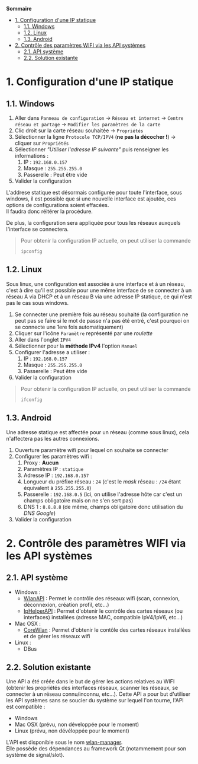 **Sommaire**

- [1. Configuration d'une IP statique](#1-configuration-dune-ip-statique)
  - [1.1. Windows](#11-windows)
  - [1.2. Linux](#12-linux)
  - [1.3. Android](#13-android)
- [2. Contrôle des paramètres WIFI via les API systèmes](#2-contrôle-des-paramètres-wifi-via-les-api-systèmes)
  - [2.1. API système](#21-api-système)
  - [2.2. Solution existante](#22-solution-existante)

# 1. Configuration d'une IP statique

## 1.1. Windows

1. Aller dans `Panneau de configuration` -> `Réseau et internet` -> `Centre réseau et partage` -> `Modifier les paramètres de la carte`
2. Clic droit sur la carte réseau souhaitée -> `Propriétés`
3. Sélectionner la ligne `Protocole TCP/IPV4` (**ne pas la décocher !**) -> cliquer sur `Propriétés`
4. Sélectionner _"Utiliser l'adresse IP suivante"_ puis renseigner les informations :
   1. IP : `192.168.0.157`
   2. Masque : `255.255.255.0`
   3. Passerelle : Peut être vide
5. Valider la configuration

L'addrese statique est désormais configurée pour toute l'interface, sous windows, il est possible que si une nouvelle interface est ajoutée, ces options de configurations soient effacées.  
Il faudra donc réitérer la procédure.  

De plus, la configuration sera appliquée pour tous les réseaux auxquels l'interface se connectera.

> Pour obtenir la configuration IP actuelle, on peut utiliser la commande
> ```shell
> ipconfig
> ```

## 1.2. Linux

Sous linux, une configuration est associée à une interface et à un réseau, c'est à dire qu'il est possible pour une même interface de se connecter à un réseau A via DHCP et à un réseau B via une adresse IP statique, ce qui n'est pas le cas sous windows.

1. Se connecter une première fois au réseau souhaité (la configuration ne peut pas se faire si le mot de passe n'a pas été entré, c'est pourquoi on se connecte une 1ere fois automatiquement)
2. Cliquer sur l'icône `Paramètre` représenté par une _roulette_
3. Aller dans l'onglet `IPV4`
4. Sélectionner pour la **méthode IPv4** l'option `Manuel`
5. Configurer l'adresse a utiliser :
   1. IP : `192.168.0.157`
   2. Masque : `255.255.255.0`
   3. Passerelle : Peut être vide
6. Valider la configuration

> Pour obtenir la configuration IP actuelle, on peut utiliser la commande
> ```shell
> ifconfig
> ```

## 1.3. Android

Une adresse statique est affectée pour un réseau (comme sous linux), cela n'affectera pas les autres connexions.

1. Ouverture paramètre wifi pour lequel on souhaite se connecter
2. Configurer les paramètres wifi :
   1. Proxy : **Aucun**
   2. Paramètres IP : `statique`
   3. Adresse IP : `192.168.0.157`
   4. Longueur du préfixe réseau : `24` (c'est le _mask_ réseau : `/24` étant équivalent à `255.255.255.0`)
   5. Passerelle : `192.168.0.5` (ici, on utilise l'adresse hôte car c'est un champs obligatoire mais on ne s'en sert pas)
   6. DNS 1 : `8.8.8.8` (de même, champs obligatoire donc utilisation du _DNS Google_)
3. Valider la configuration

# 2. Contrôle des paramètres WIFI via les API systèmes

## 2.1. API système

- Windows : 
  - [WlanAPI][wlanapi] : Permet le contrôle des réseaux wifi (scan, connexion, déconnexion, création profil, etc...) 
  - [IpHelperAPI][iphelperapi] : Permet d'obtenir le contrôle des cartes réseaux (ou interfaces) installées (adresse MAC, compatible IpV4/IpV6, etc...) 
- Mac OSX : 
  - [CoreWlan][corewlan] : Permet d'obtenir le contôle des cartes réseaux installées et de gérer les réseaux wifi
- Linux : 
  - DBus
  
## 2.2. Solution existante

Une API a été créée dans le but de gérer les actions relatives au WIFI (obtenir les propriétés des interfaces réseaux, scanner les réseaux, se connecter à un réseau connu/inconnu, etc...). Cette API a pour but d'utiliser les API systèmes sans se soucier du système sur lequel l'on tourne, l'API est compatible :
- Windows
- Mac OSX (prévu, non développée pour le moment)
- Linux (prévu, non dévéloppée pour le moment)

L'API est disponible sous le nom [wlan-manager][repo-wlan-manager].   
Elle possède des dépendances au framework Qt (notammement pour son système de signal/slot).

<!-- Borea links -->
[repo-wlan-manager]: https://github.com/BOREA-DENTAL/WlanManager-library

<!-- External links -->
[wlanapi]: https://docs.microsoft.com/fr-fr/windows/win32/nativewifi/native-wifi-functions?redirectedfrom=MSDN
[iphelperapi]: https://docs.microsoft.com/fr-fr/windows-hardware/drivers/network/ip-helper
[corewlan]: https://developer.apple.com/documentation/corewlan?language=objc